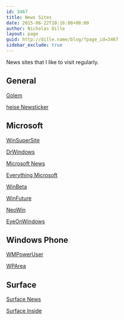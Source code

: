 ```yaml
---
id: 3467
title: News Sites
date: 2015-06-22T10:16:08+00:00
author: Nicholas Dille
layout: page
guid: http://dille.name/blog/?page_id=3467
sidebar_exclude: true
---
```

News sites that I like to visit regularly.

## General

<a href="http://www.golem.de/" target="_blank">Golem</a>

<a href="http://www.heise.de/newsticker/" target="_blank">heise Newsticker</a>

## Microsoft

<a href="http://winsupersite.com/" target="_blank">WinSuperSite</a>

<a href="http://www.drwindows.de/content/" target="_blank">DrWindows</a>

<a href="http://microsoft-news.com/" target="_blank">Microsoft News</a>

<a href="http://www.everything-microsoft.com/" target="_blank">Everything Microsoft</a>

<a href="http://winbeta.org/" target="_blank">WinBeta</a>

<a href="http://winfuture.de/" target="_blank">WinFuture</a>

<a href="http://www.neowin.net/" target="_blank">NeoWin</a>

<a href="http://www.eyeonwindows.com/" target="_blank">EyeOnWindows</a>

## Windows Phone

<a href="http://wmpoweruser.com/" target="_blank">WMPowerUser</a>

<a href="http://wparea.de/" target="_blank">WPArea</a>

## Surface

<a href="http://surfacenews.de/" target="_blank">Surface News</a>

<a href="http://www.surfaceinside.de/" target="_blank">Surface Inside</a>